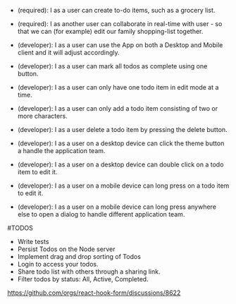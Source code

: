 - (required): I as a user can create to-do items, such as a grocery list.
- (required): I as another user can collaborate in real-time with user - so that we can (for example) edit our family shopping-list together.

- (developer): I as a user can use the App on both a Desktop and Mobile client and it will adjust accordingly.
- (developer): I as a user can mark all todos as complete using one button.
- (developer): I as a user can only have one todo item in edit mode at a time.
- (developer): I as a user can only add a todo item consisting of two or more characters.
- (developer): I as a user delete a todo item by pressing the delete button.
- (developer): I as a user on a desktop device can click the theme button a handle the application team.
- (developer): I as a user on a desktop device can double click on a todo item to edit it.
- (developer): I as a user on a mobile device can long press on a todo item to edit it.
- (developer): I as a user on a mobile device can long press anywhere else to open a dialog to handle different application team.

#TODOS

- Write tests
- Persist Todos on the Node server
- Implement drag and drop sorting of Todos
- Login to access your todos.
- Share todo list with others through a sharing link.
- Filter todos by status: All, Active, Completed.

https://github.com/orgs/react-hook-form/discussions/8622
